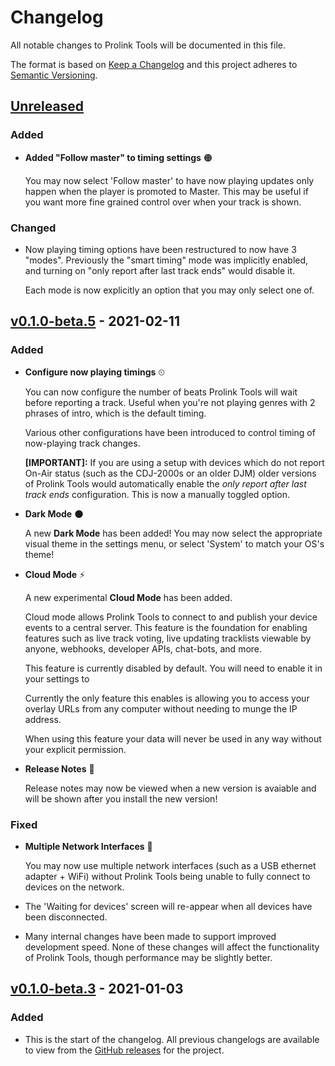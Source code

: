 # Changelog

All notable changes to Prolink Tools will be documented in this file.

The format is based on [Keep a Changelog](http://keepachangelog.com/en/1.0.0/)
and this project adheres to [Semantic Versioning](http://semver.org/spec/v2.0.0.html).

## [Unreleased]

### Added

- **Added "Follow master" to timing settings** 🟠

  You may now select 'Follow master' to have now playing updates only happen
  when the player is promoted to Master. This may be useful if you want more
  fine grained control over when your track is shown.

### Changed

- Now playing timing options have been restructured to now have 3 "modes".
  Previously the "smart timing" mode was implicitly enabled, and turning on
  "only report after last track ends" would disable it.

  Each mode is now explicitly an option that you may only select one of.

## [v0.1.0-beta.5] - 2021-02-11

### Added

- **Configure now playing timings** ⏲

  You can now configure the number of beats Prolink Tools will wait before
  reporting a track. Useful when you're not playing genres with 2 phrases of
  intro, which is the default timing.

  Various other configurations have been introduced to control timing of
  now-playing track changes.

  **[IMPORTANT]:** If you are using a setup with devices which do not report
  On-Air status (such as the CDJ-2000s or an older DJM) older versions of
  Prolink Tools would automatically enable the _only report after last track
  ends_ configuration. This is now a manually toggled option.

- **Dark Mode** 🌑

  A new **Dark Mode** has been added! You may now select the appropriate
  visual theme in the settings menu, or select 'System' to match your OS's
  theme!

- **Cloud Mode** ⚡️

  A new experimental **Cloud Mode** has been added.

  Cloud mode allows Prolink Tools to connect to and publish your device events
  to a central server. This feature is the foundation for enabling features
  such as live track voting, live updating tracklists viewable by anyone,
  webhooks, developer APIs, chat-bots, and more.

  This feature is currently disabled by default. You will need to enable it in
  your settings to 

  Currently the only feature this enables is allowing you to access your
  overlay URLs from any computer without needing to munge the IP address.

  When using this feature your data will never be used in any way without your explicit permission.

- **Release Notes** 📒

  Release notes may now be viewed when a new version is avaiable and will be
  shown after you install the new version!

### Fixed

- **Multiple Network Interfaces** 🔌

  You may now use multiple network interfaces (such as a USB ethernet
  adapter + WiFi) without Prolink Tools being unable to fully connect to
  devices on the network.

- The 'Waiting for devices' screen will re-appear when all devices have been
  disconnected.

- Many internal changes have been made to support improved development speed.
  None of these changes will affect the functionality of Prolink Tools, though
  performance may be slightly better.

## [v0.1.0-beta.3] - 2021-01-03

### Added

- This is the start of the changelog. All previous changelogs are available to
  view from the [GitHub
  releases](https://github.com/EvanPurkhiser/prolink-tools/releases) for the
  project.

[Unreleased]: https://github.com/evanpurkhiser/prolink-tools/compare/v0.1.0-beta.5...HEAD
[v0.1.0-beta.5]: https://github.com/evanpurkhiser/prolink-tools/compare/v0.1.0-beta.3...v0.1.0-beta.5
[v0.1.0-beta.3]: https://github.com/evanpurkhiser/prolink-tools/compare/v0.1.0-beta.2...v0.1.0-beta.3
